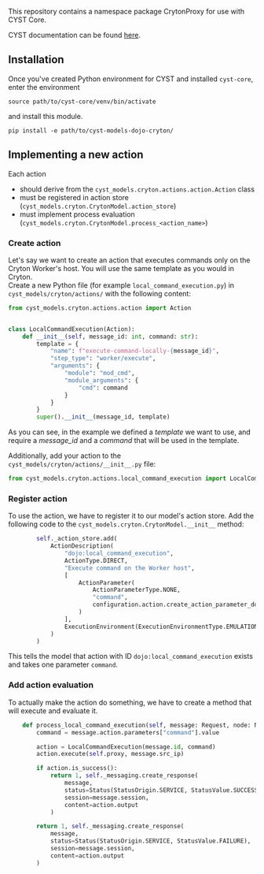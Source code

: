 This repository contains a namespace package CrytonProxy for use with CYST Core.

CYST documentation can be found [here](https://muni.cz/go/cyst/).

## Installation
Once you've created Python environment for CYST and installed `cyst-core`, enter the environment
```shell
source path/to/cyst-core/venv/bin/activate
```

and install this module.
```shell
pip install -e path/to/cyst-models-dojo-cryton/
```

## Implementing a new action
Each action
- should derive from the `cyst_models.cryton.actions.action.Action` class
- must be registered in action store (`cyst_models.cryton.CrytonModel.action_store`)
- must implement process evaluation (`cyst_models.cryton.CrytonModel.process_<action_name>`)

### Create action
Let's say we want to create an action that executes commands only on the Cryton Worker's host. You will use the same template as you would in Cryton.  
Create a new Python file (for example `local_command_execution.py`) in `cyst_models/cryton/actions/` with the following content:
```python
from cyst_models.cryton.actions.action import Action


class LocalCommandExecution(Action):
    def __init__(self, message_id: int, command: str):
        template = {
            "name": f"execute-command-locally-{message_id}",
            "step_type": "worker/execute",
            "arguments": {
                "module": "mod_cmd",
                "module_arguments": {
                    "cmd": command
                }
            }
        }
        super().__init__(message_id, template)

```

As you can see, in the example we defined a *template* we want to use, and require a *message_id* and a *command* that will be used in the template.

Additionally, add your action to the `cyst_models/cryton/actions/__init__.py` file:
```python
from cyst_models.cryton.actions.local_command_execution import LocalCommandExecution

```

### Register action
To use the action, we have to register it to our model's action store. Add the following code to the `cyst_models.cryton.CrytonModel.__init__` method:
```python
        self._action_store.add(
            ActionDescription(
                "dojo:local_command_execution",
                ActionType.DIRECT,
                "Execute command on the Worker host",
                [
                    ActionParameter(
                        ActionParameterType.NONE,
                        "command",
                        configuration.action.create_action_parameter_domain_any()
                    )
                ],
                ExecutionEnvironment(ExecutionEnvironmentType.EMULATION, "CRYTON")
            )
        )

```

This tells the model that action with ID `dojo:local_command_execution` exists and takes one parameter `command`.

### Add action evaluation
To actually make the action do something, we have to create a method that will execute and evaluate it.
```python
    def process_local_command_execution(self, message: Request, node: Node) -> Tuple[int, Response]:
        command = message.action.parameters["command"].value

        action = LocalCommandExecution(message.id, command)
        action.execute(self.proxy, message.src_ip)

        if action.is_success():
            return 1, self._messaging.create_response(
                message,
                status=Status(StatusOrigin.SERVICE, StatusValue.SUCCESS),
                session=message.session,
                content=action.output
            )

        return 1, self._messaging.create_response(
            message,
            status=Status(StatusOrigin.SERVICE, StatusValue.FAILURE),
            session=message.session,
            content=action.output
        )

```
